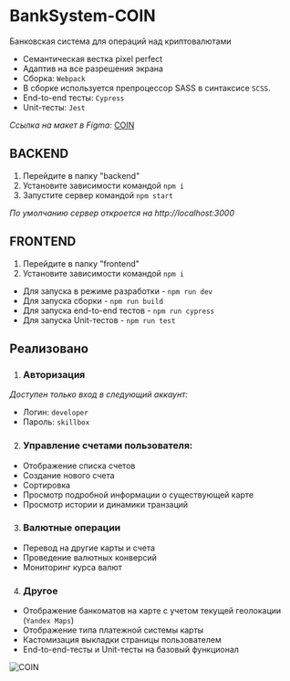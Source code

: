 # BankSystem-COIN

Банковская система для операций над криптовалютами

- Семантическая вестка pixel perfect
- Адаптив на все разрешения экрана
- Сборка: `Webpack`
- В сборке используется препроцессор SASS в синтаксисе `SCSS`.
- End-to-end тесты: `Cypress`
- Unit-тесты: `Jest`

_Ccылка на макет в Figma:_ [COIN](https://www.figma.com/design/JUJVDoP27x18v4Eqt66SdK/Bank?node-id=1-3)

## BACKEND

1. Перейдите в папку "backend"
2. Установите зависимости командой `npm i`
3. Запустите сервер командой `npm start`

_По умолчанию сервер откроется на http://localhost:3000_

## FRONTEND

1. Перейдите в папку "frontend"
2. Установите зависимости командой `npm i`

- Для запуска в режиме разработки - `npm run dev`
- Для запуска сборки - `npm run build`
- Для запуска end-to-end тестов - `npm run cypress`
- Для запуска Unit-тестов - `npm run test`

## Реализовано

1. ### Авторизация

_Доступен только вход в следующий аккаунт:_

- Логин: `developer`
- Пароль: `skillbox`

2. ### Управление счетами пользователя:

- Отображение списка счетов
- Создание нового счета
- Сортировка
- Просмотр подробной информации о существующей карте
- Просмотр истории и динамики транзаций

3. ### Валютные операции

- Перевод на другие карты и счета
- Проведение валютных конверсий
- Мониторинг курса валют

4. ### Другое

- Отображение банкоматов на карте с учетом текущей геолокации (`Yandex Maps`)
- Отображение типа платежной системы карты
- Кастомизация выкладки страницы пользователем
- End-to-end-тесты и Unit-тесты на базовый функционал

<img src='https://github.com/NataliaStadnik/images/blob/main/coin.jpg' alt='COIN'/>
